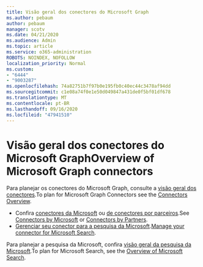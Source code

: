 ```yaml
---
title: Visão geral dos conectores do Microsoft Graph
ms.author: pebaum
author: pebaum
manager: scotv
ms.date: 04/21/2020
ms.audience: Admin
ms.topic: article
ms.service: o365-administration
ROBOTS: NOINDEX, NOFOLLOW
localization_priority: Normal
ms.custom:
- "6444"
- "9003287"
ms.openlocfilehash: 74a82751b7f97b0e195fb0c40ec44c3478af94dd
ms.sourcegitcommit: c1e08a74f0e1e50d049847a431de0f5bf01df678
ms.translationtype: MT
ms.contentlocale: pt-BR
ms.lasthandoff: 09/16/2020
ms.locfileid: "47941510"
---
```

# <a name="overview-of-microsoft-graph-connectors"></a><span data-ttu-id="e333d-102">Visão geral dos conectores do Microsoft Graph</span><span class="sxs-lookup"><span data-stu-id="e333d-102">Overview of Microsoft Graph connectors</span></span>

<span data-ttu-id="e333d-103">Para planejar os conectores do Microsoft Graph, consulte a  [visão geral dos conectores](https://docs.microsoft.com/microsoftsearch/connectors-overview).</span><span class="sxs-lookup"><span data-stu-id="e333d-103">To plan for Microsoft Graph Connectors see the  [Connectors Overview](https://docs.microsoft.com/microsoftsearch/connectors-overview).</span></span>

- <span data-ttu-id="e333d-104">Confira [conectores da Microsoft](https://docs.microsoft.com/microsoftsearch/connectors-gallery#Microsoft) ou  [de conectores por parceiros](https://docs.microsoft.com/microsoftsearch/connectors-gallery#Partners).</span><span class="sxs-lookup"><span data-stu-id="e333d-104">See [Connectors by Microsoft](https://docs.microsoft.com/microsoftsearch/connectors-gallery#Microsoft) or  [Connectors by Partners](https://docs.microsoft.com/microsoftsearch/connectors-gallery#Partners).</span></span>
- <span data-ttu-id="e333d-105">[Gerenciar seu conector para a pesquisa da Microsoft](https://docs.microsoft.com/microsoftsearch/manage-connector).</span><span class="sxs-lookup"><span data-stu-id="e333d-105">[Manage your connector for Microsoft Search](https://docs.microsoft.com/microsoftsearch/manage-connector).</span></span>

<span data-ttu-id="e333d-106">Para planejar a pesquisa da Microsoft, confira  [visão geral da pesquisa da Microsoft](https://docs.microsoft.com/microsoftsearch/overview-microsoft-search).</span><span class="sxs-lookup"><span data-stu-id="e333d-106">To plan for Microsoft Search, see the  [Overview of Microsoft Search](https://docs.microsoft.com/microsoftsearch/overview-microsoft-search).</span></span>
